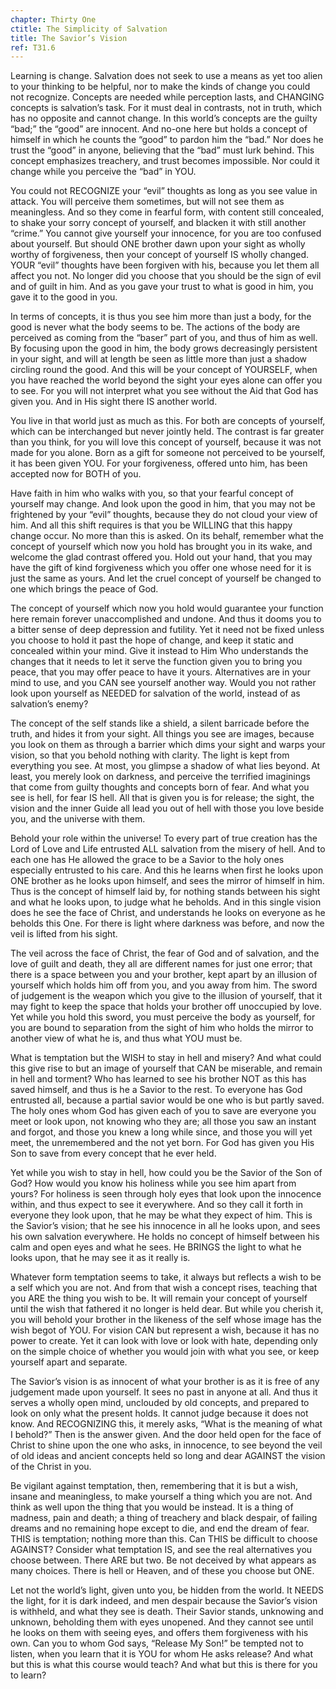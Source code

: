 ```yaml
---
chapter: Thirty One
ctitle: The Simplicity of Salvation
title: The Savior’s Vision
ref: T31.6
---
```


Learning is change. Salvation does not seek to use a means as yet too
alien to your thinking to be helpful, nor to make the kinds of change
you could not recognize. Concepts are needed while perception lasts, and
CHANGING concepts is salvation’s task. For it must deal in contrasts,
not in truth, which has no opposite and cannot change. In this world’s
concepts are the guilty “bad;” the “good” are innocent. And no-one here
but holds a concept of himself in which he counts the “good” to pardon
him the “bad.” Nor does he trust the “good” in anyone, believing that
the “bad” must lurk behind. This concept emphasizes treachery, and trust
becomes impossible. Nor could it change while you perceive the “bad” in
YOU.

You could not RECOGNIZE your “evil” thoughts as long as you see value in
attack. You will perceive them sometimes, but will not see them as
meaningless. And so they come in fearful form, with content still
concealed, to shake your sorry concept of yourself, and blacken it with
still another “crime.” You cannot give yourself your innocence, for you
are too confused about yourself. But should ONE brother dawn upon your
sight as wholly worthy of forgiveness, then your concept of yourself IS
wholly changed. YOUR “evil” thoughts have been forgiven with his,
because you let them all affect you not. No longer did you choose that
you should be the sign of evil and of guilt in him. And as you gave your
trust to what is good in him, you gave it to the good in you.

In terms of concepts, it is thus you see him more than just a body, for
the good is never what the body seems to be. The actions of the body are
perceived as coming from the “baser” part of you, and thus of him as
well. By focusing upon the good in him, the body grows decreasingly
persistent in your sight, and will at length be seen as little more than
just a shadow circling round the good. And this will be your concept of
YOURSELF, when you have reached the world beyond the sight your eyes
alone can offer you to see. For you will not interpret what you see
without the Aid that God has given you. And in His sight there IS
another world.

You live in that world just as much as this. For both are concepts of
yourself, which can be interchanged but never jointly held. The contrast
is far greater than you think, for you will love this concept of
yourself, because it was not made for you alone. Born as a gift for
someone not perceived to be yourself, it has been given YOU. For your
forgiveness, offered unto him, has been accepted now for BOTH of you.

Have faith in him who walks with you, so that your fearful concept of
yourself may change. And look upon the good in him, that you may not be
frightened by your “evil” thoughts, because they do not cloud your view
of him. And all this shift requires is that you be WILLING that this
happy change occur. No more than this is asked. On its behalf, remember
what the concept of yourself which now you hold has brought you in its
wake, and welcome the glad contrast offered you. Hold out your hand,
that you may have the gift of kind forgiveness which you offer one whose
need for it is just the same as yours. And let the cruel concept of
yourself be changed to one which brings the peace of God.

The concept of yourself which now you hold would guarantee your function
here remain forever unaccomplished and undone. And thus it dooms you to
a bitter sense of deep depression and futility. Yet it need not be fixed
unless you choose to hold it past the hope of change, and keep it static
and concealed within your mind. Give it instead to Him Who understands
the changes that it needs to let it serve the function given you to
bring you peace, that you may offer peace to have it yours. Alternatives
are in your mind to use, and you CAN see yourself another way. Would you
not rather look upon yourself as NEEDED for salvation of the world,
instead of as salvation’s enemy?

The concept of the self stands like a shield, a silent barricade before
the truth, and hides it from your sight. All things you see are images,
because you look on them as through a barrier which dims your sight and
warps your vision, so that you behold nothing with clarity. The light is
kept from everything you see. At most, you glimpse a shadow of what lies
beyond. At least, you merely look on darkness, and perceive the
terrified imaginings that come from guilty thoughts and concepts born of
fear. And what you see is hell, for fear IS hell. All that is given you
is for release; the sight, the vision and the inner Guide all lead you
out of hell with those you love beside you, and the universe with them.

Behold your role within the universe! To every part of true creation has
the Lord of Love and Life entrusted ALL salvation from the misery of
hell. And to each one has He allowed the grace to be a Savior to the
holy ones especially entrusted to his care. And this he learns when
first he looks upon ONE brother as he looks upon himself, and sees the
mirror of himself in him. Thus is the concept of himself laid by, for
nothing stands between his sight and what he looks upon, to judge what
he beholds. And in this single vision does he see the face of Christ,
and understands he looks on everyone as he beholds this One. For there
is light where darkness was before, and now the veil is lifted from his
sight.

The veil across the face of Christ, the fear of God and of salvation,
and the love of guilt and death, they all are different names
for just one error; that there is a space between you and your brother,
kept apart by an illusion of yourself which holds him off from you, and
you away from him. The sword of judgement is the weapon which you give
to the illusion of yourself, that it may fight to keep the space that
holds your brother off unoccupied by love. Yet while you hold this
sword, you must perceive the body as yourself, for you are bound to
separation from the sight of him who holds the mirror to another view of
what he is, and thus what YOU must be.

What is temptation but the WISH to stay in hell and misery? And what
could this give rise to but an image of yourself that CAN be miserable,
and remain in hell and torment? Who has learned to see his brother NOT
as this has saved himself, and thus is he a Savior to the rest. To
everyone has God entrusted all, because a partial savior would be one
who is but partly saved. The holy ones whom God has given each of you to
save are everyone you meet or look upon, not knowing who they are; all
those you saw an instant and forgot, and those you knew a long while
since, and those you will yet meet, the unremembered and the not yet
born. For God has given you His Son to save from every concept that he
ever held.

Yet while you wish to stay in hell, how could you be the Savior of the
Son of God? How would you know his holiness while you see him apart from
yours? For holiness is seen through holy eyes that look upon the
innocence within, and thus expect to see it everywhere. And so they call
it forth in everyone they look upon, that he may be what they expect of
him. This is the Savior’s vision; that he see his innocence in all he
looks upon, and sees his own salvation everywhere. He holds no concept
of himself between his calm and open eyes and what he sees. He BRINGS
the light to what he looks upon, that he may see it as it really is.

Whatever form temptation seems to take, it always but reflects a wish to
be a self which you are not. And from that wish a concept rises,
teaching that you ARE the thing you wish to be. It will remain your
concept of yourself until the wish that fathered it no longer is held
dear. But while you cherish it, you will behold your brother in the
likeness of the self whose image has the wish begot of YOU. For vision
CAN but represent a wish, because it has no power to create. Yet it can
look with love or look with hate, depending only on the
simple choice of whether you would join with what you see, or keep
yourself apart and separate.

The Savior’s vision is as innocent of what your brother is as it is free
of any judgement made upon yourself. It sees no past in anyone at all.
And thus it serves a wholly open mind, unclouded by old concepts, and
prepared to look on only what the present holds. It cannot judge because
it does not know. And RECOGNIZING this, it merely asks, “What is the
meaning of what I behold?” Then is the answer given. And the door held
open for the face of Christ to shine upon the one who asks, in
innocence, to see beyond the veil of old ideas and ancient concepts held
so long and dear AGAINST the vision of the Christ in you.

Be vigilant against temptation, then, remembering that it is but a wish,
insane and meaningless, to make yourself a thing which you are not. And
think as well upon the thing that you would be instead. It is a thing of
madness, pain and death; a thing of treachery and black despair, of
failing dreams and no remaining hope except to die, and end the dream of
fear. THIS is temptation; nothing more than this. Can THIS be difficult
to choose AGAINST? Consider what temptation IS, and see the real
alternatives you choose between. There ARE but two. Be not deceived by
what appears as many choices. There is hell or Heaven, and of these you
choose but ONE.

Let not the world’s light, given unto you, be hidden from the world. It
NEEDS the light, for it is dark indeed, and men despair because the
Savior’s vision is withheld, and what they see is death. Their Savior
stands, unknowing and unknown, beholding them with eyes unopened. And
they cannot see until he looks on them with seeing eyes, and offers them
forgiveness with his own. Can you to whom God says, “Release My Son!” be
tempted not to listen, when you learn that it is YOU for whom He asks
release? And what but this is what this course would teach? And what but
this is there for you to learn?

